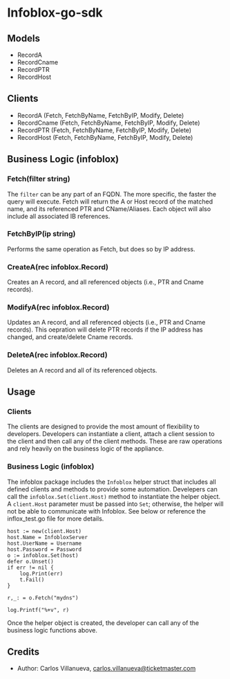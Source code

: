 # Infoblox-go-sdk
## Models
- RecordA
- RecordCname
- RecordPTR
- RecordHost

## Clients
- RecordA (Fetch, FetchByName, FetchByIP, Modify, Delete)
- RecordCname (Fetch, FetchByName, FetchByIP, Modify, Delete)
- RecordPTR (Fetch, FetchByName, FetchByIP, Modify, Delete)
- RecordHost (Fetch, FetchByName, FetchByIP, Modify, Delete)

## Business Logic (infoblox)
### Fetch(filter string)
The `filter` can be any part of an FQDN. The more specific, the faster the query will execute. Fetch will return the A or Host record of the matched name, and its referenced PTR and CName/Aliases. Each object will also include all associated IB references.

### FetchByIP(ip string)
Performs the same operation as Fetch, but does so by IP address.

### CreateA(rec infoblox.Record)
Creates an A record, and all referenced objects (i.e., PTR and Cname records).

### ModifyA(rec infoblox.Record)
Updates an A record, and all referenced objects (i.e., PTR and Cname records). This oepration will delete PTR records if the IP address has changed, and create/delete Cname records.

### DeleteA(rec infoblox.Record)
Deletes an A record and all of its referenced objects.

## Usage
### Clients
The clients are designed to provide the most amount of flexibility to developers. Developers can instantiate a client, attach a client session to the client and then call any of the client methods. These are raw operations and rely heavily on the business logic of the appliance.

### Business Logic (infoblox)
The infoblox package includes the `Infoblox` helper struct that includes all defined clients and methods to provide some automation. Develepers can call the `infoblox.Set(client.Host)` method to instantiate the helper object. A `client.Host` parameter must be passed into `Set`; otherwise, the helper will not be able to communicate with Infoblox. See below or reference the inflox_test.go file for more details.

```
host := new(client.Host)
host.Name = InfobloxServer
host.UserName = Username
host.Password = Password
o := infoblox.Set(host)
defer o.Unset()
if err != nil {
	log.Print(err)
	t.Fail()
}

r,_: = o.Fetch("mydns")

log.Printf("%+v", r)
```

Once the helper object is created, the developer can call any of the business logic functions above.

## Credits
- Author: Carlos Villanueva, carlos.villanueva@ticketmaster.com